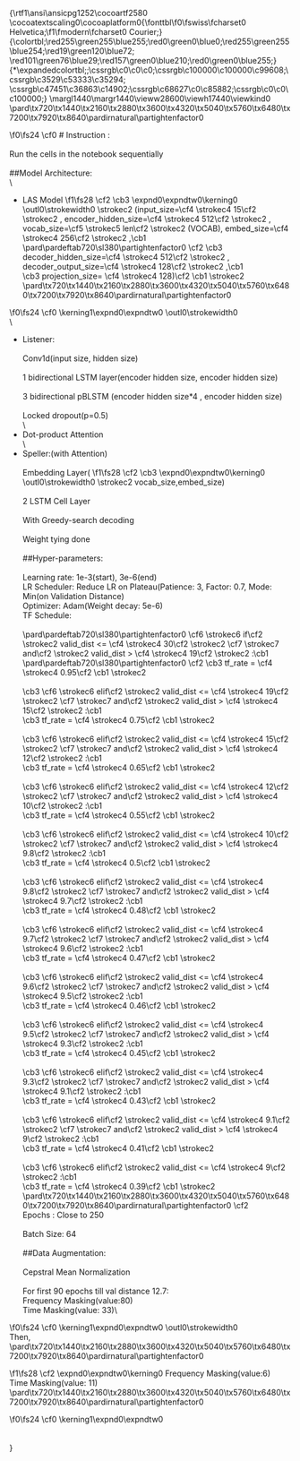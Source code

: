 {\rtf1\ansi\ansicpg1252\cocoartf2580
\cocoatextscaling0\cocoaplatform0{\fonttbl\f0\fswiss\fcharset0 Helvetica;\f1\fmodern\fcharset0 Courier;}
{\colortbl;\red255\green255\blue255;\red0\green0\blue0;\red255\green255\blue254;\red19\green120\blue72;
\red101\green76\blue29;\red157\green0\blue210;\red0\green0\blue255;}
{\*\expandedcolortbl;;\cssrgb\c0\c0\c0;\cssrgb\c100000\c100000\c99608;\cssrgb\c3529\c53333\c35294;
\cssrgb\c47451\c36863\c14902;\cssrgb\c68627\c0\c85882;\cssrgb\c0\c0\c100000;}
\margl1440\margr1440\vieww28600\viewh17440\viewkind0
\pard\tx720\tx1440\tx2160\tx2880\tx3600\tx4320\tx5040\tx5760\tx6480\tx7200\tx7920\tx8640\pardirnatural\partightenfactor0

\f0\fs24 \cf0  # Instruction :\
\
Run the cells in the notebook sequentially\
\
##Model Architecture:\
\
- LAS Model
\f1\fs28 \cf2 \cb3 \expnd0\expndtw0\kerning0
\outl0\strokewidth0 \strokec2 (input_size=\cf4 \strokec4 15\cf2 \strokec2 , encoder_hidden_size=\cf4 \strokec4 512\cf2 \strokec2 , vocab_size=\cf5 \strokec5 len\cf2 \strokec2 (VOCAB), embed_size=\cf4 \strokec4 256\cf2 \strokec2 ,\cb1 \
\pard\pardeftab720\sl380\partightenfactor0
\cf2 \cb3                  decoder_hidden_size=\cf4 \strokec4 512\cf2 \strokec2 , decoder_output_size=\cf4 \strokec4 128\cf2 \strokec2 ,\cb1 \
\cb3                  projection_size= \cf4 \strokec4 128)\cf2 \cb1 \strokec2 \
\pard\tx720\tx1440\tx2160\tx2880\tx3600\tx4320\tx5040\tx5760\tx6480\tx7200\tx7920\tx8640\pardirnatural\partightenfactor0

\f0\fs24 \cf0 \kerning1\expnd0\expndtw0 \outl0\strokewidth0 \
\
- Listener:\
\
Conv1d(input size, hidden size)\
\
1 bidirectional LSTM layer(encoder hidden size, encoder hidden size)\
\
3 bidirectional pBLSTM (encoder hidden size*4 , encoder hidden size)\
\
Locked dropout(p=0.5)\
\
- Dot-product Attention\
\
- Speller:(with Attention)\
\
Embedding Layer(
\f1\fs28 \cf2 \cb3 \expnd0\expndtw0\kerning0
\outl0\strokewidth0 \strokec2 vocab_size,embed_size)\
\
2 LSTM Cell Layer\
\
With Greedy-search decoding\
\
Weight tying done\
\
##Hyper-parameters:\
\
Learning rate: 1e-3(start), 3e-6(end)\
LR Scheduler: Reduce LR on Plateau(Patience: 3, Factor: 0.7, Mode: Min(on Validation Distance)\
Optimizer: Adam(Weight decay: 5e-6) \
TF Schedule: \
\
\pard\pardeftab720\sl380\partightenfactor0
\cf6 \strokec6 if\cf2 \strokec2  valid_dist <= \cf4 \strokec4 30\cf2 \strokec2  \cf7 \strokec7 and\cf2 \strokec2  valid_dist > \cf4 \strokec4 19\cf2 \strokec2 :\cb1 \
\pard\pardeftab720\sl380\partightenfactor0
\cf2 \cb3       tf_rate = \cf4 \strokec4 0.95\cf2 \cb1 \strokec2 \
\
\cb3     \cf6 \strokec6 elif\cf2 \strokec2  valid_dist <= \cf4 \strokec4 19\cf2 \strokec2  \cf7 \strokec7 and\cf2 \strokec2  valid_dist > \cf4 \strokec4 15\cf2 \strokec2 :\cb1 \
\cb3       tf_rate = \cf4 \strokec4 0.75\cf2 \cb1 \strokec2 \
\
\cb3     \cf6 \strokec6 elif\cf2 \strokec2  valid_dist <= \cf4 \strokec4 15\cf2 \strokec2  \cf7 \strokec7 and\cf2 \strokec2  valid_dist > \cf4 \strokec4 12\cf2 \strokec2 :\cb1 \
\cb3       tf_rate = \cf4 \strokec4 0.65\cf2 \cb1 \strokec2 \
\
\cb3     \cf6 \strokec6 elif\cf2 \strokec2  valid_dist <= \cf4 \strokec4 12\cf2 \strokec2  \cf7 \strokec7 and\cf2 \strokec2  valid_dist > \cf4 \strokec4 10\cf2 \strokec2 :\cb1 \
\cb3       tf_rate = \cf4 \strokec4 0.55\cf2 \cb1 \strokec2 \
\
\cb3     \cf6 \strokec6 elif\cf2 \strokec2  valid_dist <= \cf4 \strokec4 10\cf2 \strokec2  \cf7 \strokec7 and\cf2 \strokec2  valid_dist > \cf4 \strokec4 9.8\cf2 \strokec2 :\cb1 \
\cb3       tf_rate = \cf4 \strokec4 0.5\cf2 \cb1 \strokec2 \
\
\cb3     \cf6 \strokec6 elif\cf2 \strokec2  valid_dist <= \cf4 \strokec4 9.8\cf2 \strokec2  \cf7 \strokec7 and\cf2 \strokec2  valid_dist > \cf4 \strokec4 9.7\cf2 \strokec2 :\cb1 \
\cb3       tf_rate = \cf4 \strokec4 0.48\cf2 \cb1 \strokec2 \
\
\cb3     \cf6 \strokec6 elif\cf2 \strokec2  valid_dist <= \cf4 \strokec4 9.7\cf2 \strokec2  \cf7 \strokec7 and\cf2 \strokec2  valid_dist > \cf4 \strokec4 9.6\cf2 \strokec2 :\cb1 \
\cb3       tf_rate = \cf4 \strokec4 0.47\cf2 \cb1 \strokec2 \
\
\cb3     \cf6 \strokec6 elif\cf2 \strokec2  valid_dist <= \cf4 \strokec4 9.6\cf2 \strokec2  \cf7 \strokec7 and\cf2 \strokec2  valid_dist > \cf4 \strokec4 9.5\cf2 \strokec2 :\cb1 \
\cb3       tf_rate = \cf4 \strokec4 0.46\cf2 \cb1 \strokec2 \
\
\cb3     \cf6 \strokec6 elif\cf2 \strokec2  valid_dist <= \cf4 \strokec4 9.5\cf2 \strokec2  \cf7 \strokec7 and\cf2 \strokec2  valid_dist > \cf4 \strokec4 9.3\cf2 \strokec2 :\cb1 \
\cb3       tf_rate = \cf4 \strokec4 0.45\cf2 \cb1 \strokec2 \
\
\cb3     \cf6 \strokec6 elif\cf2 \strokec2  valid_dist <= \cf4 \strokec4 9.3\cf2 \strokec2  \cf7 \strokec7 and\cf2 \strokec2  valid_dist > \cf4 \strokec4 9.1\cf2 \strokec2 :\cb1 \
\cb3       tf_rate = \cf4 \strokec4 0.43\cf2 \cb1 \strokec2 \
\
\cb3     \cf6 \strokec6 elif\cf2 \strokec2  valid_dist <= \cf4 \strokec4 9.1\cf2 \strokec2  \cf7 \strokec7 and\cf2 \strokec2  valid_dist > \cf4 \strokec4 9\cf2 \strokec2 :\cb1 \
\cb3       tf_rate = \cf4 \strokec4 0.41\cf2 \cb1 \strokec2 \
\
\cb3     \cf6 \strokec6 elif\cf2 \strokec2  valid_dist <= \cf4 \strokec4 9\cf2 \strokec2 :\cb1 \
\cb3       tf_rate = \cf4 \strokec4 0.39\cf2 \cb1 \strokec2 \
\pard\tx720\tx1440\tx2160\tx2880\tx3600\tx4320\tx5040\tx5760\tx6480\tx7200\tx7920\tx8640\pardirnatural\partightenfactor0
\cf2 \
Epochs : Close to 250\
\
Batch Size: 64\
\
##Data Augmentation:\
\
Cepstral Mean Normalization\
\
For first 90 epochs till val distance 12.7:\
Frequency Masking(value:80)\
Time Masking(value: 33)\

\f0\fs24 \cf0 \kerning1\expnd0\expndtw0 \outl0\strokewidth0 \
Then,\
\pard\tx720\tx1440\tx2160\tx2880\tx3600\tx4320\tx5040\tx5760\tx6480\tx7200\tx7920\tx8640\pardirnatural\partightenfactor0

\f1\fs28 \cf2 \expnd0\expndtw0\kerning0
Frequency Masking(value:6)\
Time Masking(value: 11)\
\pard\tx720\tx1440\tx2160\tx2880\tx3600\tx4320\tx5040\tx5760\tx6480\tx7200\tx7920\tx8640\pardirnatural\partightenfactor0

\f0\fs24 \cf0 \kerning1\expnd0\expndtw0 \
\
\
}